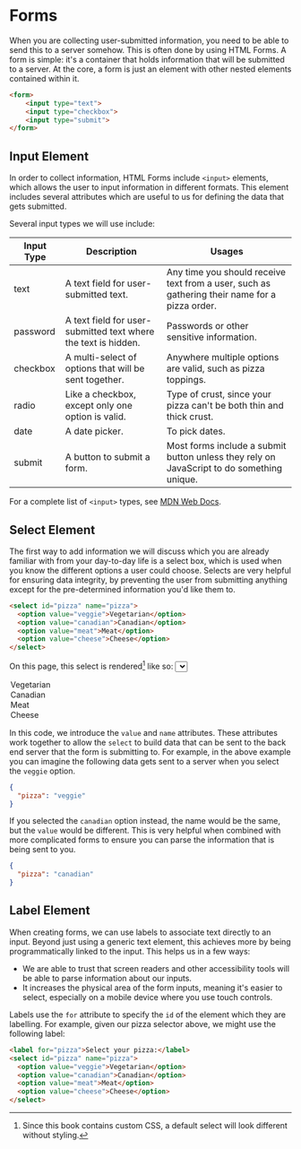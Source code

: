 # Forms

When you are collecting user-submitted information, you need to be able to send this to a server somehow. This is often done by using HTML Forms. A form is simple: it's a container that holds information that will be submitted to a server. At the core, a form is just an element with other nested elements contained within it.

```html
<form>
    <input type="text">
    <input type="checkbox">
    <input type="submit">
</form>
```

## Input Element

In order to collect information, HTML Forms include ``<input>`` elements, which allows the user to input information in different formats. This element includes several attributes which are useful to us for defining the data that gets submitted.

Several input types we will use include:

| Input Type | Description                                                    | Usages                                                                                        |
|------------|----------------------------------------------------------------|-----------------------------------------------------------------------------------------------|
| text       | A text field for user-submitted text.                          | Any time you should receive text from a user, such as gathering their name for a pizza order. |
| password   | A text field for user-submitted text where the text is hidden. | Passwords or other sensitive information.                                                     |
| checkbox   | A multi-select of options that will be sent together.          | Anywhere multiple options are valid, such as pizza toppings.                                  |
| radio      | Like a checkbox, except only one option is valid.              | Type of crust, since your pizza can't be both thin and thick crust.                           |
| date       | A date picker.                                                 | To pick dates.                                                                                |
| submit     | A button to submit a form.                                     | Most forms include a submit button unless they rely on JavaScript to do something unique.     |

For a complete list of ``<input>`` types, see [MDN Web Docs](https://developer.mozilla.org/en-US/docs/Web/HTML/Element/input#input_types).

## Select Element
The first way to add information we will discuss which you are already familiar with from your day-to-day life is a select box, which is used when you know the different options a user could choose. Selects are very helpful for ensuring data integrity, by preventing the user from submitting anything except for the pre-determined information you'd like them to.

```html
<select id="pizza" name="pizza">
  <option value="veggie">Vegetarian</option>
  <option value="canadian">Canadian</option>
  <option value="meat">Meat</option>
  <option value="cheese">Cheese</option>
</select>
```
On this page, this select is rendered[^note] like so:
<select id="pizza" name="pizza">
  <option value="veggie">Vegetarian</option>
  <option value="canadian">Canadian</option>
  <option value="meat">Meat</option>
  <option value="cheese">Cheese</option>
</select> 

In this code, we introduce the `value` and `name` attributes. These attributes work together to allow the `select` to build data that can be sent to the back end server that the form is submitting to. For example, in the above example you can imagine the following data gets sent to a server when you select the `veggie` option.

```json
{
  "pizza": "veggie"
}
```

If you selected the `canadian` option instead, the name would be the same, but the `value` would be different. This is very helpful when combined with more complicated forms to ensure you can parse the information that is being sent to you.

```json
{
  "pizza": "canadian"
}
```
[^note]: Since this book contains custom CSS, a default select will look different without styling.


## Label Element
When creating forms, we can use labels to associate text directly to an input. Beyond just using a generic text element, this achieves more by being programmatically linked to the input. This helps us in a few ways:
- We are able to trust that screen readers and other accessibility tools will be able to parse information about our inputs.
- It increases the physical area of the form inputs, meaning it's easier to select, especially on a mobile device where you use touch controls.

Labels use the `for` attribute to specify the `id` of the element which they are labelling. For example, given our pizza selector above, we might use the following label:

```html
<label for="pizza">Select your pizza:</label>
<select id="pizza" name="pizza">
  <option value="veggie">Vegetarian</option>
  <option value="canadian">Canadian</option>
  <option value="meat">Meat</option>
  <option value="cheese">Cheese</option>
</select>
```